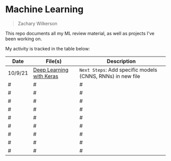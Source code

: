 # Machine Learning
> Zachary Wilkerson

This repo documents all my ML review material, as well as projects I've been working on. 

My activity is tracked in the table below: 

| Date | File(s) | Description | 
| -- | --- | --- | 
| 10/9/21 | [Deep Learning with Keras](https://github.com/zacharywilkerson/machine-learning/blob/main/Learning/Deep%20Learning%20with%20Keras.ipynb) | `Next Steps`: Add specific models (CNNS, RNNs) in new file | 
| # | # | # |
| # | # | # |
| # | # | # |
| # | # | # |
| # | # | # |
| # | # | # |
| # | # | # |
| # | # | # |
| # | # | # |